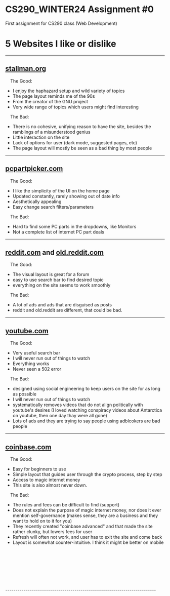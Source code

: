 # CS290_WINTER24 Assignment #0
First assignment for CS290 class (Web Development)

# 5 Websites I like or dislike
------------------------
[stallman.org](https://www.stallman.org/)
------------------------
&nbsp;&nbsp;&nbsp;&nbsp;The Good:  
  - I enjoy the haphazard setup and wild variety of topics
  - The page layout reminds me of the 90s
  - From the creator of the GNU project
  - Very wide range of topics which users might find interesting

&nbsp;&nbsp;&nbsp;&nbsp;The Bad:  
  - There is no cohesive, unifying reason to have the site, besides the ramblings of a misunderstood genius
  - Little interaction on the site
  - Lack of options for user (dark mode, suggested pages, etc)
  - The page layout will mostly be seen as a bad thing by most people

------------------------
[pcpartpicker.com](https://pcpartpicker.com/)
------------------------
&nbsp;&nbsp;&nbsp;&nbsp;The Good:  
  - I like the simplicity of the UI on the home page  
  - Updated constantly, rarely showing out of date info  
  - Aesthetically appealing  
  - Easy change search filters/parameters  

&nbsp;&nbsp;&nbsp;&nbsp;The Bad:  
  - Hard to find some PC parts in the dropdowns, like Monitors  
  - Not a complete list of internet PC part deals  

------------------------
[reddit.com](https://www.reddit.com/) and [old.reddit.com](https://old.reddit.com/)
------------------------
&nbsp;&nbsp;&nbsp;&nbsp;The Good:  
  - The visual layout is great for a forum  
  - easy to use search bar to find desired topic  
  - everything on the site seems to work smoothly  

&nbsp;&nbsp;&nbsp;&nbsp;The Bad:  
  - A lot of ads and ads that are disguised as posts  
  - reddit and old.reddit are different, that could be bad.  

------------------------
[youtube.com](https://www.youtube.com/)
------------------------
&nbsp;&nbsp;&nbsp;&nbsp;The Good:  
  - Very useful search bar
  - I will never run out of things to watch
  - Everything works
  - Never seen a 502 error

&nbsp;&nbsp;&nbsp;&nbsp;The Bad:  
  - designed using social engineering to keep users on the site for as long as possible
  - I will never run out of things to watch
  - systematically removes videos that do not align politically with youtube's desires (I loved watching conspiracy videos about Antarctica on youtube, then one day thay were all gone)
  - Lots of ads and they are trying to say people using adblcokers are bad people

------------------------
[coinbase.com](https://www.coinbase.com)
------------------------
&nbsp;&nbsp;&nbsp;&nbsp;The Good:  
  - Easy for beginners to use
  - Simple layout that guides user through the crypto process, step by step
  - Access to magic internet money
  - This site is also almost never down.

&nbsp;&nbsp;&nbsp;&nbsp;The Bad:  
  - The rules and fees can be difficult to find (support)
  - Does not explain the purpose of magic internet money, nor does it ever mention self-governance (makes sense, they are a business and they want to hold on to it for you)
  - They recently created "coinbase advanced" and that made the site rather clunky, but lowers fees for user
  - Refresh will often not work, and user has to exit the site and come back
  - Layout is somewhat counter-intuitive. I think it might be better on mobile

<br>
<br>
<br>
<br>
<br>
<br>
<br>
--------------------------------------------------------------------------
